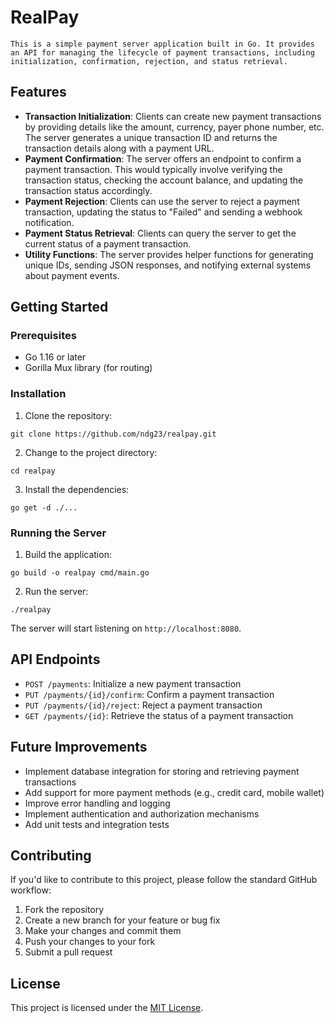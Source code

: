 # RealPay

    This is a simple payment server application built in Go. It provides an API for managing the lifecycle of payment transactions, including initialization, confirmation, rejection, and status retrieval.

## Features

- **Transaction Initialization**: Clients can create new payment transactions by providing details like the amount, currency, payer phone number, etc. The server generates a unique transaction ID and returns the transaction details along with a payment URL.
- **Payment Confirmation**: The server offers an endpoint to confirm a payment transaction. This would typically involve verifying the transaction status, checking the account balance, and updating the transaction status accordingly.
- **Payment Rejection**: Clients can use the server to reject a payment transaction, updating the status to "Failed" and sending a webhook notification.
- **Payment Status Retrieval**: Clients can query the server to get the current status of a payment transaction.
- **Utility Functions**: The server provides helper functions for generating unique IDs, sending JSON responses, and notifying external systems about payment events.

## Getting Started

### Prerequisites

- Go 1.16 or later
- Gorilla Mux library (for routing)

### Installation

1. Clone the repository:
```
git clone https://github.com/ndg23/realpay.git
```

2. Change to the project directory:
```
cd realpay
```

3. Install the dependencies:
```
go get -d ./...
```

### Running the Server

1. Build the application:
```
go build -o realpay cmd/main.go
```

2. Run the server:
```
./realpay
```

The server will start listening on `http://localhost:8080`.

## API Endpoints

- `POST /payments`: Initialize a new payment transaction
- `PUT /payments/{id}/confirm`: Confirm a payment transaction
- `PUT /payments/{id}/reject`: Reject a payment transaction
- `GET /payments/{id}`: Retrieve the status of a payment transaction

## Future Improvements

- Implement database integration for storing and retrieving payment transactions
- Add support for more payment methods (e.g., credit card, mobile wallet)
- Improve error handling and logging
- Implement authentication and authorization mechanisms
- Add unit tests and integration tests

## Contributing

If you'd like to contribute to this project, please follow the standard GitHub workflow:

1. Fork the repository
2. Create a new branch for your feature or bug fix
3. Make your changes and commit them
4. Push your changes to your fork
5. Submit a pull request

## License

This project is licensed under the [MIT License](LICENSE).
